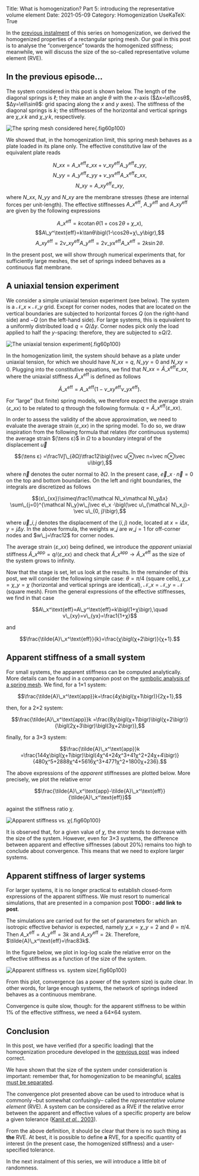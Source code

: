 Title: What is homogenization? Part 5: introducing the representative volume element
Date: 2021-05-09
Category: Homogenization
UseKaTeX: True

In the [previous instalment]({filename}20201208-What_is_homogenization-04.md) of
this series on homogenization, we derived the homogenized properties of a
rectangular spring mesh. Our goal in this post is to analyse the “convergence”
towards the homogenized stiffness; meanwhile, we will discuss the size of the
so-called representative volume element (RVE).

## In the previous episode…

The system considered in this post is shown below. The length of the diagonal
springs is $\ell$; they make an angle $θ$ with the $x$-axis ($Δx=\ell\cosθ$,
$Δy=\ell\sinθ$: grid spacing along the $x$ and $y$ axes). The stiffness of the
diagonal springs is $k$; the stiffnesses of the horizontal and vertical springs
are $χ\_x\,k$ and $χ\_y\,k$, respectively.

![The spring mesh considered here]({static}What_is_homogenization/spring_mesh.png){.fig60p100}

We showed that, in the homogenization limit, this spring mesh behaves as a plate
loaded in its plane only. The effective constitutive law of the equivalent plate
reads

$$N\_{xx}=A\_x^\text{eff}ε\_{xx}+ν\_{xy}^\text{eff}A\_y^\text{eff}ε\_{yy},$$
$$N\_{yy}=A\_y^\text{eff}ε\_{yy}+ν\_{yx}^\text{eff}A\_x^\text{eff}ε\_{xx},$$
$$N\_{xy}=A\_{xy}^\text{eff}ε\_{xy},$$

where $N\_{xx}$, $N\_{yy}$ and $N\_{xy}$ are the membrane stresses (these are
internal forces per unit-length). The effective stiffnesses $A\_x^\text{eff}$,
$A\_y^\text{eff}$ and $A\_{xy}^\text{eff}$ are given by the following
expressions

$$A\_x^\text{eff}=k\operatorname{cotan}θ\bigl(1+\cos2θ+χ\_x\bigr),$$
$$A\_y^\text{eff}=k\tanθ\bigl(1-\cos2θ+χ\_y\bigr),$$
$$A\_{xy}^\text{eff}=2ν\_{xy}^\text{eff}A\_y^\text{eff}
=2ν\_{yx}^\text{eff}A\_x^\text{eff}=2k\sin2θ.$$

In the present post, we will show through numerical experiments that, for
sufficiently large meshes, the set of springs indeed behaves as a continuous
flat membrane.

## A uniaxial tension experiment

We consider a simple uniaxial tension experiment (see below). The system is a
$\mathcal N\_x×\mathcal N\_y$ grid. Except for corner nodes, nodes that are
located on the vertical boundaries are subjected to horizontal forces $Q$ (on
the right-hand side) and $-Q$ (on the left-hand side). For large systems, this
is equivalent to a uniformly distributed load $q=Q/Δy$. Corner nodes pick only
the load applied to half the $y$-spacing: therefore, they are subjected to
$±Q/2$.

![The uniaxial tension experiment]({static}What_is_homogenization/uniaxial_tension.png){.fig60p100}

In the homogenization limit, the system should behave as a plate under uniaxial
tension, for which we should have $N\_{xx}=q$, $N\_{yy}=0$ and
$N\_{xy}=0$. Plugging into the constitutive equations, we find that
$N\_{xx}=\tilde{A}\_x^\text{eff}ε\_{xx}$, where the uniaxial stiffness
$\tilde{A}\_x^\text{eff}$ is defined as follows

$$\tilde{A}\_x^\text{eff}
=A\_x^\text{eff}\bigl(1-ν\_{xy}^\text{eff}ν\_{yx}^\text{eff}\bigr).$$

For “large” (but finite) spring models, we therefore expect the average strain
$⟨ε\_{xx}⟩$ to be related to $q$ through the following formula:
$q=\tilde{A}\_x^\text{eff}⟨ε\_{xx}⟩$.

In order to assess the validity of the above approximation, we need to evaluate
the average strain $⟨ε\_{xx}⟩$ in the spring model. To do so, we draw
inspiration from the following formula that relates (for continuous systems) the
average strain $⟨\tens ε⟩$ in $Ω$ to a boundary integral of the displacement
$\vec u$

$$⟨\tens ε⟩ =\frac1V∫\_{∂Ω}\tfrac12\bigl(\vec u⊗\vec n+\vec n⊗\vec u\bigr),$$

where $\vec n$ denotes the outer normal to $∂Ω$. In the present case, $\vec
e\_x⋅\vec n=0$ on the top and bottom boundaries. On the left and right
boundaries, the integrals are discretized as follows

$$⟨ε\_{xx}⟩\simeq\frac1{\mathcal N\_x\mathcal N\_yΔx}
\sum\_{j=0}^{\mathcal N\_y}w\_j\vec e\_x
⋅\bigl(\vec u\_{\mathcal N\_x,j}-\vec u\_{0, j}\bigr),$$

where $\vec u\_{i,j}$ denotes the displacement of the $(i, j)$ node, located at
$x=iΔx$, $y=jΔy$. In the above formula, the weights $w\_j$ are $w\_j=1$ for
off-corner nodes and $w\_j=\frac12$ for corner nodes.

The average strain $⟨ε\_{xx}⟩$ being defined, we introduce the *apparent*
uniaxial stiffness $\tilde{A}\_{x}^{\text{app}}=q/⟨ε\_{xx}⟩$ and check that
$\tilde{A}\_{x}^{\text{app}}→\tilde{A}\_x^{\text{eff}}$ as the size of the
system grows to infinity.

Now that the stage is set, let us look at the results. In the remainder of this
post, we will consider the following simple case: $θ=π/4$ (square cells),
$χ\_x=χ\_y=χ$ (horizontal and vertical springs are identical), $\mathcal
N\_x=\mathcal N\_y=\mathcal N$ (square mesh). From the general expressions of
the effective stiffnesses, we find in that case

$$A\_x^\text{eff}=A\_y^\text{eff}=k\bigl(1+χ\bigr),\quad
ν\_{xy}=ν\_{yx}=\frac1{1+χ}$$

and

$$\frac{\tilde{A}\_x^\text{eff}}{k}=\frac{χ\bigl(χ+2\bigr)}{χ+1}.$$

## Apparent stiffness of a small system

For small systems, the apparent stiffness can be computed analytically. More
details can be found in a companion post on the [symbolic analysis of a spring
mesh]({filename}20210512-Symbolic_analysis_of_a_spring_mesh.md). We find, for a
1×1 system:

$$\frac{\tilde{A}\_x^\text{app}}k=\frac{4χ\bigl(χ+1\bigr)}{2χ+1},$$

then, for a 2×2 system:

$$\frac{\tilde{A}\_x^\text{app}}k
=\frac{8χ\bigl(χ+1\bigr)\bigl(χ+2\bigr)}{\bigl(2χ+3\bigr)\bigl(3χ+2\bigr)},$$

finally, for a 3×3 system:

$$\frac{\tilde{A}\_x^\text{app}}k
=\frac{144χ\bigl(χ+1\bigr)\bigl(4χ^4+24χ^3+41χ^2+24χ+4\bigr)}
{480χ^5+2888χ^4+5616χ^3+4771χ^2+1800χ+236}.$$

The above expressions of the *apparent* stiffnesses are plotted below. More
precisely, we plot the relative error

$$\frac{\tilde{A}\_x^\text{app}-\tilde{A}\_x^\text{eff}}{\tilde{A}\_x^\text{eff}}$$

against the stiffness ratio $\chi$.

![Apparent stiffness vs. χ]({static}What_is_homogenization/apparent_stiffness_vs_chi.png){.fig60p100}

It is observed that, for a given value of $\chi$, the error tends to decrease
with the size of the system. However, even for 3×3 systems, the difference
between apparent and effective siffnesses (about 20%) remains too high to
conclude about convergence. This means that we need to explore larger systems.

## Apparent stiffness of larger systems

For larger systems, it is no longer practical to establish closed-form
expressions of the apparent stiffness. We must resort to numerical simulations,
that are presented in a companion post **TODO: : add link to post**.

The simulations are carried out for the set of parameters for which an isotropic
effective behavior is expected, namely $χ\_x=χ\_y=2$ and $θ=π/4$. Then
$A\_x^\text{eff}=A\_y^\text{eff}=3k$ and $A\_{xy}^\text{eff}=2k$. Therefore,
$\tilde{A}\_x^\text{eff}=\frac83k$.

In the figure below, we plot in log-log scale the relative error on the
effective stiffness as a function of the size of the system.

![Apparent stiffness vs. system size]({static}What_is_homogenization/apparent_stiffness_vs_number_of_cells.png){.fig60p100}

From this plot, convergence (as a power of the system size) is quite clear. In
other words, for large enough systems, the network of springs indeed behaves as
a continuous membrane.

Convergence is quite slow, though: for the apparent stiffness to be within 1% of
the effective stiffness, we need a 64×64 system.

## Conclusion

In this post, we have verified (for a specific loading) that the homogenization
procedure developed in the [previous
post]({filename}20201208-What_is_homogenization-04.md) was indeed correct.

We have shown that the size of the system under consideration is important:
remember that, for homogenization to be meaningful, [scales must be
separated]({filename}20200402-What_is_homogenization-01.md).

The convergence plot presented above can be used to introduce what is commonly
–but somewhat confusingly– called the *representative volume element* (RVE). A
system can be considered as a RVE if the relative error between the apparent and
effective values of a specific property are below a given tolerance ([Kanit *et
al.*, 2003](https://doi.org/10.1016/S0020-7683(03)00143-4)).

From the above definition, it should be clear that there is no such thing as
**the** RVE. At best, it is possible to define **a** RVE, for a specific
quantity of interest (in the present case, the homogenized stiffness) and a
user-specified tolerance.

In the next instalment of this series, we will introduce a little bit of
randomness.

<!-- Local Variables: -->
<!-- fill-column: 80 -->
<!-- coding: utf-8 -->
<!-- End: -->
